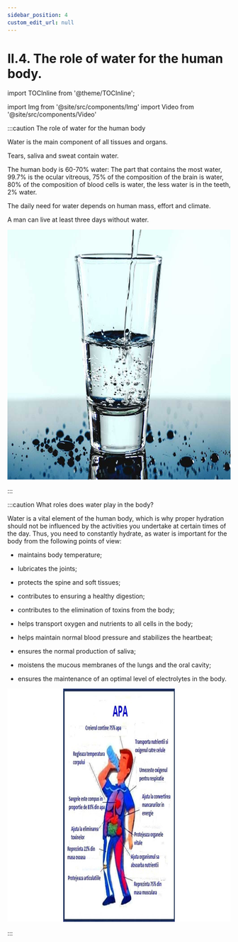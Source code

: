 ```yaml
---
sidebar_position: 4
custom_edit_url: null
---
```


# II.4. The role of water for the human body.



import TOCInline from '@theme/TOCInline';

<TOCInline toc={toc} />




import Img from '@site/src/components/Img'
import Video from '@site/src/components/Video'




:::caution The role of water for the human body

Water is the main component of all tissues and organs.

Tears, saliva and sweat contain water.

The human body is 60-70% water: The part that contains the most water, 99.7% is the ocular vitreous, 75% of the composition of the brain is water, 80% of the composition of blood cells is water, the less water is in the teeth, 2% water.

The daily need for water depends on human mass, effort and climate.

A man can live at least three days without water.


<Img className="img-responsive4" src="biologie/chimiainlumeavie/apa-sursa-vitala/2_3_Poza1_PozaPaharCuApa_vers2.jpg" width="1000" height="563" lazy={false} />





:::



:::caution What roles does water play in the body?

Water is a vital element of the human body, which is why proper hydration should not be influenced by the activities you undertake at certain times of the day. Thus, you need to constantly hydrate, as water is important for the body from the following points of view:

- maintains body temperature;

- lubricates the joints;

- protects the spine and soft tissues;

- contributes to ensuring a healthy digestion;

- contributes to the elimination of toxins from the body;

- helps transport oxygen and nutrients to all cells in the body;

- helps maintain normal blood pressure and stabilizes the heartbeat;

- ensures the normal production of saliva;

- moistens the mucous membranes of the lungs and the oral cavity;

- ensures the maintenance of an optimal level of electrolytes in the body.



<Img className="img-responsive4" src="biologie/chimiainlumeavie/apa-sursa-vitala/2_3_Poza2_RolurileApeiInOrganism.jpg" width="1000" height="525" lazy={false} />



:::



<br></br>
<br></br>
